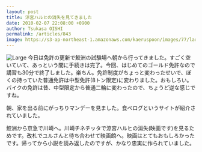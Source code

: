 ```yaml
---
layout: post
title: 涼宮ハルヒの消失を見てきました
date: 2010-02-07 22:08:00 +0900
author: Tsukasa OISHI
permalink: /articles/843
image: https://s3-ap-northeast-1.amazonaws.com/kaeruspoon/images/77/large.JPG?1300879940
---
```


![Large](https://s3-ap-northeast-1.amazonaws.com/kaeruspoon/images/77/large.JPG?1300879940)
今日は免許の更新で鮫洲の試験場へ朝から行ってきました。すごく空いていて、あっという間に手続きは完了。今回、はじめてのゴールド免許なので講習も30分で終了しました。楽ちん。免許制度がちょっと変わったせいで、ぼくの持っていた普通免許は中型免許(8トン限定)に変わりました。おもしろい。バイクの免許は昔、中型限定から普通二輪に変わったので、ちょうど逆な感じですね。

朝、家を出る前にがっちりマンデーを見ました。食べログというサイトが紹介されていました。

鮫洲から京急で川崎へ。川崎チネチッタで涼宮ハルヒの消失(映画です)を見るためです。改札でユルさんと待ち合わせて映画館へ。映画はとてもおもしろかったです。帰ってから小説を読み返したのですが、かなり忠実に作られていました。

